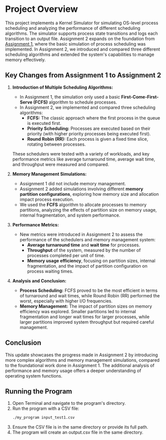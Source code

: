 # Project Overview

This project implements a Kernel Simulator for simulating OS-level process scheduling and analyzing the performance of different scheduling algorithms. The simulator supports process state transitions and logs each transition to an output file. Assignment 2 expands on the foundation from [Assignment 1](https://github.com/AliAbdollahian/Kernel-Simulator/tree/main/cpu%20scheduling%20simulator), where the basic simulation of process scheduling was implemented. In Assignment 2, we introduced and compared three different scheduling algorithms and extended the system's capabilities to manage memory effectively.

## Key Changes from Assignment 1 to Assignment 2

1. **Introduction of Multiple Scheduling Algorithms:**
   - In Assignment 1, the simulation only used a basic **First-Come-First-Serve (FCFS)** algorithm to schedule processes.
   - In Assignment 2, we implemented and compared three scheduling algorithms:
     - **FCFS:** The classic approach where the first process in the queue is executed first.
     - **Priority Scheduling:** Processes are executed based on their priority (with higher priority processes being executed first).
     - **Round Robin (RR):** Each process is given a fixed time slice, rotating between processes.

   These schedulers were tested with a variety of workloads, and key performance metrics like average turnaround time, average wait time, and throughput were measured and compared.

2. **Memory Management Simulations:**
   - Assignment 1 did not include memory management.
   - Assignment 2 added simulations involving different **memory partition configurations**, exploring how memory size and allocation impact process execution.
   - We used the **FCFS** algorithm to allocate processes to memory partitions, analyzing the effects of partition size on memory usage, internal fragmentation, and system performance.

3. **Performance Metrics:**
   - New metrics were introduced in Assignment 2 to assess the performance of the schedulers and memory management system:
     - **Average turnaround time** and **wait time** for processes.
     - **Throughput** of the system, measured by the number of processes completed per unit of time.
     - **Memory usage efficiency**, focusing on partition sizes, internal fragmentation, and the impact of partition configuration on process waiting times.

4. **Analysis and Conclusion:**
   - **Process Scheduling:** FCFS proved to be the most efficient in terms of turnaround and wait times, while Round Robin (RR) performed the worst, especially with higher I/O frequencies.
   - **Memory Management:** The impact of partition sizes on memory efficiency was explored. Smaller partitions led to internal fragmentation and longer wait times for larger processes, while larger partitions improved system throughput but required careful management.

## Conclusion

This update showcases the progress made in Assignment 2 by introducing more complex algorithms and memory management simulations, compared to the foundational work done in Assignment 1. The additional analysis of performance and memory usage offers a deeper understanding of operating system functions.

## Running the Program

1. Open Terminal and navigate to the program's directory.
2. Run the program with a CSV file:
   ```bash
   ./my_program input_test1.csv
3. Ensure the CSV file is in the same directory or provide its full path.
4. The program will create an output.csv file in the same directory.
